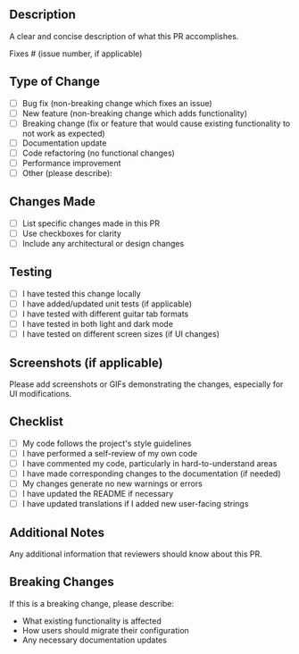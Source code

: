 ## Description

A clear and concise description of what this PR accomplishes.

Fixes # (issue number, if applicable)

## Type of Change

- [ ] Bug fix (non-breaking change which fixes an issue)
- [ ] New feature (non-breaking change which adds functionality)
- [ ] Breaking change (fix or feature that would cause existing functionality to not work as expected)
- [ ] Documentation update
- [ ] Code refactoring (no functional changes)
- [ ] Performance improvement
- [ ] Other (please describe):

## Changes Made

- [ ] List specific changes made in this PR
- [ ] Use checkboxes for clarity
- [ ] Include any architectural or design changes

## Testing

- [ ] I have tested this change locally
- [ ] I have added/updated unit tests (if applicable)
- [ ] I have tested with different guitar tab formats
- [ ] I have tested in both light and dark mode
- [ ] I have tested on different screen sizes (if UI changes)

## Screenshots (if applicable)

Please add screenshots or GIFs demonstrating the changes, especially for UI modifications.

## Checklist

- [ ] My code follows the project's style guidelines
- [ ] I have performed a self-review of my own code
- [ ] I have commented my code, particularly in hard-to-understand areas
- [ ] I have made corresponding changes to the documentation (if needed)
- [ ] My changes generate no new warnings or errors
- [ ] I have updated the README if necessary
- [ ] I have updated translations if I added new user-facing strings

## Additional Notes

Any additional information that reviewers should know about this PR.

## Breaking Changes

If this is a breaking change, please describe:
- What existing functionality is affected
- How users should migrate their configuration
- Any necessary documentation updates